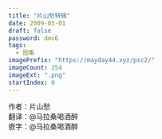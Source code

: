 ```yaml
---
title: "片山愁特辑"
date: 2009-05-01
draft: false
password: dmc6
tags: 
  - 图集
imagePrefix: "https://mayday44.xyz/psc2/"  
imageCount: 254
imageExt: ".png" 
startIndex: 0
---
```

作者：片山愁  
翻译：@马拉桑喝酒醉  
嵌字：@马拉桑喝酒醉